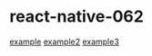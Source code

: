 # react-native-062

[example](https://app.example.com)
[example2](http://www.example.com)
[example3](http://www.example.com/setting)



